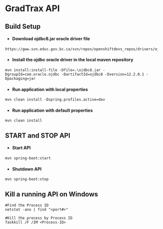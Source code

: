 # GradTrax API
## Build Setup

- #### Download ojdbc8.jar oracle driver file
```
https://gww.svn.educ.gov.bc.ca/svn/repos/openshiftdevs_repos/drivers/ojdbc8.jar
```

- #### Install the ojdbc oracle driver in the local maven repository
```
mvn install:install-file -Dfile=.\ojdbc8.jar -DgroupId=com.oracle.ojdbc -DartifactId=ojdbc8 -Dversion=12.2.0.1 -Dpackaging=jar
```

- #### Run application with local properties
```
mvn clean install -Dspring.profiles.active=dev
```

- #### Run application with default properties
```
mvn clean install
```

## START and STOP API

- #### Start API
```
mvn spring-boot:start
```

- ####  Shutdown API
```
mvn spring-boot:stop
```

## Kill a running API on Windows
```
#Find the Process ID
netstat -ano | find "<port#>"

#Kill the process by Process ID
Taskkill /F /IM <Process-ID>
```